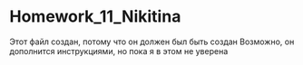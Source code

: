 # Homework_11_Nikitina

Этот файл создан, потому что он должен был быть создан
Возможно, он дополнится инструкциями, но пока я в этом не уверена
